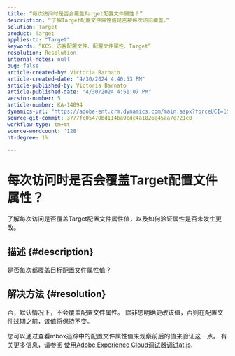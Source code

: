 ```yaml
---
title: “每次访问时是否会覆盖Target配置文件属性？”
description: “了解Target配置文件属性值是否被每次访问覆盖。”
solution: Target
product: Target
applies-to: "Target"
keywords: “KCS、访客配置文件、配置文件属性、Target”
resolution: Resolution
internal-notes: null
bug: false
article-created-by: Victoria Barnato
article-created-date: "4/30/2024 4:40:53 PM"
article-published-by: Victoria Barnato
article-published-date: "4/30/2024 4:51:07 PM"
version-number: 5
article-number: KA-14094
dynamics-url: "https://adobe-ent.crm.dynamics.com/main.aspx?forceUCI=1&pagetype=entityrecord&etn=knowledgearticle&id=9ccb9c65-1007-ef11-9f89-000d3a31b84a"
source-git-commit: 3777fc05470bd114ba9cdc4a1826e45aa7e721c0
workflow-type: tm+mt
source-wordcount: '128'
ht-degree: 1%

---
```


# 每次访问时是否会覆盖Target配置文件属性？


了解每次访问是否覆盖Target配置文件属性值，以及如何验证属性是否未发生更改。

## 描述 {#description}


是否每次都覆盖目标配置文件属性值？


## 解决方法 {#resolution}


否，默认情况下，不会覆盖配置文件属性。 除非您明确更改该值，否则在配置文件过期之前，该值将保持不变。

您可以通过查看mbox追踪中的配置文件属性值来观察前后的值来验证这一点。 有关更多信息，请参阅 [使用Adobe Experience Cloud调试器调试at.js](https://developer.adobe.com/target/implement/client-side/target-debugging-atjs/target-debugging-atjs/).
